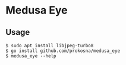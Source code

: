 # Medusa Eye

## Usage

```
$ sudo apt install libjpeg-turbo8
$ go install github.com/prokosna/medusa_eye
$ medusa_eye --help
```
